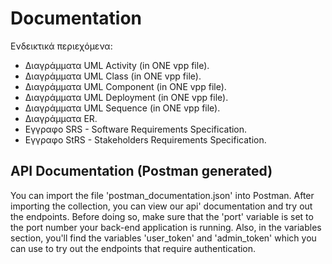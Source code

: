 # Documentation

Ενδεικτικά περιεχόμενα:

- Διαγράμματα UML Activity (in ONE vpp file).
- Διαγράμματα UML Class (in ONE vpp file).
- Διαγράμματα UML Component (in ONE vpp file).
- Διαγράμματα UML Deployment (in ONE vpp file).
- Διαγράμματα UML Sequence (in ONE vpp file).
- Διαγράμματα ER.
- Εγγραφο SRS - Software Requirements Specification.
- Εγγραφο StRS - Stakeholders Requirements Specification.

## API Documentation (Postman generated)

You can import the file 'postman_documentation.json' into Postman. After importing the collection, you can view our api' documentation and
try out the endpoints. Before doing so, make sure that the 'port' variable is set to the port number your back-end application is running.
Also, in the variables section, you'll find the variables 'user_token' and 'admin_token' which you can use to try out the endpoints that
require authentication.